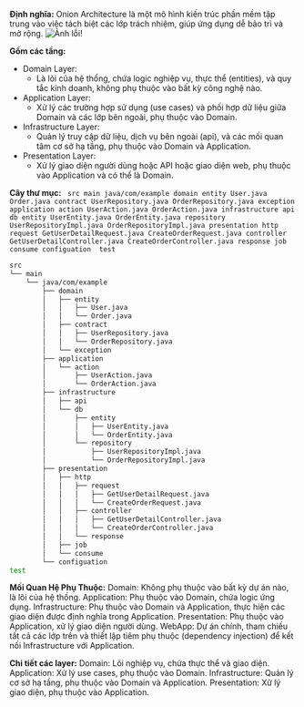 **Định nghĩa:**
Onion Architecture là một mô hình kiến trúc phần mềm tập trung vào việc tách biệt các lớp trách nhiệm, giúp ứng dụng dễ bảo trì và mở rộng.
![Ảnh lỗi!](https://miro.medium.com/v2/resize:fit:962/1*Pd6l7Za_Pl8BI-kltDQukg.png)

**Gồm các tầng:**
- Domain Layer: 
  - Là lõi của hệ thống, chứa logic nghiệp vụ, thực thể (entities), và quy tắc kinh doanh, không phụ thuộc vào bất kỳ công nghệ nào.
- Application Layer: 
  - Xử lý các trường hợp sử dụng (use cases) và phối hợp dữ liệu giữa Domain và các lớp bên ngoài, phụ thuộc vào Domain.
- Infrastructure Layer:
  - Quản lý truy cập dữ liệu, dịch vụ bên ngoài (api), và các mối quan tâm cơ sở hạ tầng, phụ thuộc vào Domain và Application.
- Presentation Layer: 
  - Xử lý giao diện người dùng hoặc API hoặc giao diện web, phụ thuộc vào Application và có thể là Domain.

**Cây thư mục:**
` 
src
  main
    java/com/example
      domain
        entity
          User.java
          Order.java
        contract
          UserRepository.java
          OrderRepository.java
        exception
      application
        action
          UserAction.java
          OrderAction.java
      infrastructure
        api
        db
          entity
            UserEntity.java
            OrderEntity.java
          repository
            UserRepositoryImpl.java
            OrderRepositoryImpl.java
      presentation
        http
          request
              GetUserDetailRequest.java
              CreateOrderRequest.java
          controller
              GetUserDetailController.java
              CreateOrderController.java
          response
        job
        consume
      configuation 
test
`
```sh
src
└── main
    └── java/com/example
        ├── domain
        │   ├── entity
        │   │   ├── User.java
        │   │   └── Order.java
        │   ├── contract
        │   │   ├── UserRepository.java
        │   │   └── OrderRepository.java
        │   └── exception
        ├── application
        │   └── action
        │       ├── UserAction.java
        │       └── OrderAction.java
        ├── infrastructure
        │   ├── api
        │   └── db
        │       ├── entity
        │       │   ├── UserEntity.java
        │       │   └── OrderEntity.java
        │       └── repository
        │           ├── UserRepositoryImpl.java
        │           └── OrderRepositoryImpl.java
        ├── presentation
        │   ├── http
        │   │   ├── request
        │   │   │   ├── GetUserDetailRequest.java
        │   │   │   └── CreateOrderRequest.java
        │   │   ├── controller
        │   │   │   ├── GetUserDetailController.java
        │   │   │   └── CreateOrderController.java
        │   │   └── response
        │   ├── job
        │   └── consume
        └── configuation 
test
```

**Mối Quan Hệ Phụ Thuộc:**
Domain: Không phụ thuộc vào bất kỳ dự án nào, là lõi của hệ thống.
Application: Phụ thuộc vào Domain, chứa logic ứng dụng.
Infrastructure: Phụ thuộc vào Domain và Application, thực hiện các giao diện được định nghĩa trong Application.
Presentation: Phụ thuộc vào Application, xử lý giao diện người dùng.
WebApp: Dự án chính, tham chiếu tất cả các lớp trên và thiết lập tiêm phụ thuộc (dependency injection) để kết nối Infrastructure với Application.

**Chi tiết các layer:**
Domain: Lõi nghiệp vụ, chứa thực thể và giao diện.
Application: Xử lý use cases, phụ thuộc vào Domain.
Infrastructure: Quản lý cơ sở hạ tầng, phụ thuộc vào Domain và Application.
Presentation: Xử lý giao diện, phụ thuộc vào Application.